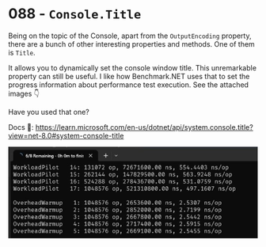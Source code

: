 # 088 - `Console.Title` #

Being on the topic of the Console, apart from the `OutputEncoding` property, there are a bunch of other interesting properties and methods. One of them is `Title`.

It allows you to dynamically set the console window title. This unremarkable property can still be useful. I like how Benchmark.NET uses that to set the progress information about performance test execution. See the attached images 👇

Have you used that one?

Docs 📑: https://learn.microsoft.com/en-us/dotnet/api/system.console.title?view=net-8.0#system-console-title

![](./benchmark_net.jpeg)